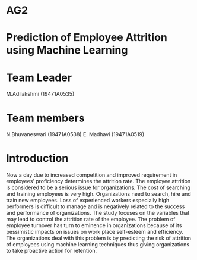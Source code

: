 # AG2
# Prediction of Employee Attrition using Machine Learning
# Team Leader
M.Adilakshmi (19471A0535)
# Team members
N.Bhuvaneswari (19471A0538) 
E. Madhavi (19471A0519)
# Introduction
Now a day due to increased competition and improved requirement in employees’
proficiency determines the attrition rate. The employee attrition is considered to be a serious
issue for organizations. The cost of searching and training employees is very high. Organizations
need to search, hire and train new employees. Loss of experienced workers especially high
performers is difficult to manage and is negatively related to the success and performance of
organizations. The study focuses on the variables that may lead to control the attrition rate of the
employee. The problem of employee turnover has turn to eminence in organizations because of
its pessimistic impacts on issues on work place self-esteem and efficiency. The organizations
deal with this problem is by predicting the risk of attrition of employees using machine learning
techniques thus giving organizations to take proactive action for retention.

